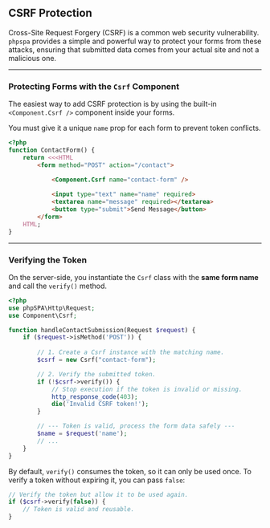 ## CSRF Protection

Cross-Site Request Forgery (CSRF) is a common web security vulnerability. `phpspa` provides a simple and powerful way to protect your forms from these attacks, ensuring that submitted data comes from your actual site and not a malicious one.

-----

### Protecting Forms with the `Csrf` Component

The easiest way to add CSRF protection is by using the built-in `<Component.Csrf />` component inside your forms.

You must give it a unique `name` prop for each form to prevent token conflicts.

```php
<?php
function ContactForm() {
    return <<<HTML
        <form method="POST" action="/contact">
            
            <Component.Csrf name="contact-form" />

            <input type="text" name="name" required>
            <textarea name="message" required></textarea>
            <button type="submit">Send Message</button>
        </form>
    HTML;
}
```

-----

### Verifying the Token

On the server-side, you instantiate the `Csrf` class with the **same form name** and call the `verify()` method.

```php
<?php
use phpSPA\Http\Request;
use Component\Csrf;

function handleContactSubmission(Request $request) {
    if ($request->isMethod('POST')) {
        
        // 1. Create a Csrf instance with the matching name.
        $csrf = new Csrf("contact-form");

        // 2. Verify the submitted token.
        if (!$csrf->verify()) {
            // Stop execution if the token is invalid or missing.
            http_response_code(403);
            die('Invalid CSRF token!');
        }

        // --- Token is valid, process the form data safely ---
        $name = $request('name');
        // ...
    }
}
```

By default, `verify()` consumes the token, so it can only be used once. To verify a token without expiring it, you can pass `false`:

```php
// Verify the token but allow it to be used again.
if ($csrf->verify(false)) {
    // Token is valid and reusable.
}
```